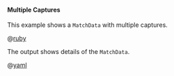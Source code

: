 #### Multiple Captures

This example shows a ```MatchData``` with multiple captures.

@[ruby](show.rb)

The output shows details of the ```MatchData```.

@[yaml](show.yaml)
